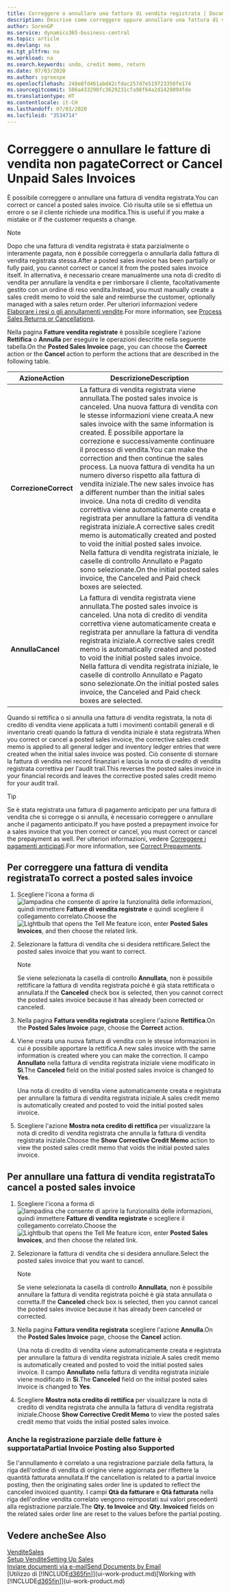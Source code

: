 ```yaml
---
title: Correggere o annullare una fattura di vendita registrata | Documenti Microsoft
description: Descrive come correggere oppure annullare una fattura di vendita registrata e collegarla a una nota di credito di vendita.
author: SorenGP
ms.service: dynamics365-business-central
ms.topic: article
ms.devlang: na
ms.tgt_pltfrm: na
ms.workload: na
ms.search.keywords: undo, credit memo, return
ms.date: 07/03/2020
ms.author: sgroespe
ms.openlocfilehash: 248e8fd461abd42cfdac257d7e519723350fe174
ms.sourcegitcommit: 506a433298fc3629231cfa98f64a2d1428094fde
ms.translationtype: HT
ms.contentlocale: it-CH
ms.lasthandoff: 07/03/2020
ms.locfileid: "3534714"
---
```

# <a name="correct-or-cancel-unpaid-sales-invoices"></a><span data-ttu-id="a485b-103">Correggere o annullare le fatture di vendita non pagate</span><span class="sxs-lookup"><span data-stu-id="a485b-103">Correct or Cancel Unpaid Sales Invoices</span></span>

<span data-ttu-id="a485b-104">È possibile correggere o annullare una fattura di vendita registrata.</span><span class="sxs-lookup"><span data-stu-id="a485b-104">You can correct or cancel a posted sales invoice.</span></span> <span data-ttu-id="a485b-105">Ciò risulta utile se si effettua un errore o se il cliente richiede una modifica.</span><span class="sxs-lookup"><span data-stu-id="a485b-105">This is useful if you make a mistake or if the customer requests a change.</span></span>

> [!NOTE]  
> <span data-ttu-id="a485b-106">Dopo che una fattura di vendita registrata è stata parzialmente o interamente pagata, non è possibile correggerla o annullarla dalla fattura di vendita registrata stessa.</span><span class="sxs-lookup"><span data-stu-id="a485b-106">After a posted sales invoice has been partially or fully paid, you cannot correct or cancel it from the posted sales invoice itself.</span></span> <span data-ttu-id="a485b-107">In alternativa, è necessario creare manualmente una nota di credito di vendita per annullare la vendita e per rimborsare il cliente, facoltativamente gestito con un ordine di reso vendita.</span><span class="sxs-lookup"><span data-stu-id="a485b-107">Instead, you must manually create a sales credit memo to void the sale and reimburse the customer, optionally managed with a sales return order.</span></span> <span data-ttu-id="a485b-108">Per ulteriori informazioni vedere [Elaborare i resi o gli annullamenti vendite](sales-how-process-sales-returns-cancellations.md).</span><span class="sxs-lookup"><span data-stu-id="a485b-108">For more information, see [Process Sales Returns or Cancellations](sales-how-process-sales-returns-cancellations.md).</span></span>

<span data-ttu-id="a485b-109">Nella pagina **Fatture vendita registrate** è possibile scegliere l'azione **Rettifica** o **Annulla** per eseguire le operazioni descritte nella seguente tabella.</span><span class="sxs-lookup"><span data-stu-id="a485b-109">On the **Posted Sales Invoice** page, you can choose the **Correct** action or the **Cancel** action to perform the actions that are described in the following table.</span></span>

| <span data-ttu-id="a485b-110">Azione</span><span class="sxs-lookup"><span data-stu-id="a485b-110">Action</span></span> | <span data-ttu-id="a485b-111">Descrizione</span><span class="sxs-lookup"><span data-stu-id="a485b-111">Description</span></span> |
| --- | --- |
| <span data-ttu-id="a485b-112">**Correzione**</span><span class="sxs-lookup"><span data-stu-id="a485b-112">**Correct**</span></span> |<span data-ttu-id="a485b-113">La fattura di vendita registrata viene annullata.</span><span class="sxs-lookup"><span data-stu-id="a485b-113">The posted sales invoice is canceled.</span></span> <span data-ttu-id="a485b-114">Una nuova fattura di vendita con le stesse informazioni viene creata.</span><span class="sxs-lookup"><span data-stu-id="a485b-114">A new sales invoice with the same information is created.</span></span> <span data-ttu-id="a485b-115">È possibile apportare la correzione e successivamente continuare il processo di vendita.</span><span class="sxs-lookup"><span data-stu-id="a485b-115">You can make the correction and then continue the sales process.</span></span> <span data-ttu-id="a485b-116">La nuova fattura di vendita ha un numero diverso rispetto alla fattura di vendita iniziale.</span><span class="sxs-lookup"><span data-stu-id="a485b-116">The new sales invoice has a different number than the initial sales invoice.</span></span> <span data-ttu-id="a485b-117">Una nota di credito di vendita correttiva viene automaticamente creata e registrata per annullare la fattura di vendita registrata iniziale.</span><span class="sxs-lookup"><span data-stu-id="a485b-117">A corrective sales credit memo is automatically created and posted to void the initial posted sales invoice.</span></span> <span data-ttu-id="a485b-118">Nella fattura di vendita registrata iniziale, le caselle di controllo Annullato e Pagato sono selezionate.</span><span class="sxs-lookup"><span data-stu-id="a485b-118">On the initial posted sales invoice, the Canceled and Paid check boxes are selected.</span></span> |
| <span data-ttu-id="a485b-119">**Annulla**</span><span class="sxs-lookup"><span data-stu-id="a485b-119">**Cancel**</span></span> |<span data-ttu-id="a485b-120">La fattura di vendita registrata viene annullata.</span><span class="sxs-lookup"><span data-stu-id="a485b-120">The posted sales invoice is canceled.</span></span> <span data-ttu-id="a485b-121">Una nota di credito di vendita correttiva viene automaticamente creata e registrata per annullare la fattura di vendita registrata iniziale.</span><span class="sxs-lookup"><span data-stu-id="a485b-121">A corrective sales credit memo is automatically created and posted to void the initial posted sales invoice.</span></span> <span data-ttu-id="a485b-122">Nella fattura di vendita registrata iniziale, le caselle di controllo Annullato e Pagato sono selezionate.</span><span class="sxs-lookup"><span data-stu-id="a485b-122">On the initial posted sales invoice, the Canceled and Paid check boxes are selected.</span></span> |

<span data-ttu-id="a485b-123">Quando si rettifica o si annulla una fattura di vendita registrata, la nota di credito di vendita viene applicata a tutti i movimenti contabili generali e di inventario creati quando la fattura di vendita iniziale è stata registrata.</span><span class="sxs-lookup"><span data-stu-id="a485b-123">When you correct or cancel a posted sales invoice, the corrective sales credit memo is applied to all general ledger and inventory ledger entries that were created when the initial sales invoice was posted.</span></span> <span data-ttu-id="a485b-124">Ciò consente di stornare la fattura di vendita nei record finanziari e lascia la nota di credito di vendita registrata correttiva per l'audit trail.</span><span class="sxs-lookup"><span data-stu-id="a485b-124">This reverses the posted sales invoice in your financial records and leaves the corrective posted sales credit memo for your audit trail.</span></span>  

> [!TIP]
> <span data-ttu-id="a485b-125">Se è stata registrata una fattura di pagamento anticipato per una fattura di vendita che si corregge o si annulla, è necessario correggere o annullare anche il pagamento anticipato.</span><span class="sxs-lookup"><span data-stu-id="a485b-125">If you have posted a prepayment invoice for a sales invoice that you then correct or cancel, you must correct or cancel the prepayment as well.</span></span> <span data-ttu-id="a485b-126">Per ulteriori informazioni, vedere [Correggere i pagamenti anticipati](finance-how-to-correct-prepayments.md).</span><span class="sxs-lookup"><span data-stu-id="a485b-126">For more information, see [Correct Prepayments](finance-how-to-correct-prepayments.md).</span></span>

## <a name="to-correct-a-posted-sales-invoice"></a><span data-ttu-id="a485b-127">Per correggere una fattura di vendita registrata</span><span class="sxs-lookup"><span data-stu-id="a485b-127">To correct a posted sales invoice</span></span>

1. <span data-ttu-id="a485b-128">Scegliere l'icona a forma di ![lampadina che consente di aprire la funzionalità delle informazioni](media/ui-search/search_small.png "Informazioni sull'operazione che si desidera eseguire"), quindi immettere **Fatture di vendita registrate** e quindi scegliere il collegamento correlato.</span><span class="sxs-lookup"><span data-stu-id="a485b-128">Choose the ![Lightbulb that opens the Tell Me feature](media/ui-search/search_small.png "Tell me what you want to do") icon, enter **Posted Sales Invoices**, and then choose the related link.</span></span>  
2. <span data-ttu-id="a485b-129">Selezionare la fattura di vendita che si desidera rettificare.</span><span class="sxs-lookup"><span data-stu-id="a485b-129">Select the posted sales invoice that you want to correct.</span></span>

    > [!NOTE]  
    >   <span data-ttu-id="a485b-130">Se viene selezionata la casella di controllo **Annullata**, non è possibile rettificare la fattura di vendita registrata poiché è già stata rettificata o annullata.</span><span class="sxs-lookup"><span data-stu-id="a485b-130">If the **Canceled** check box is selected, then you cannot correct the posted sales invoice because it has already been corrected or canceled.</span></span>
3. <span data-ttu-id="a485b-131">Nella pagina **Fattura vendita registrata** scegliere l'azione **Rettifica**.</span><span class="sxs-lookup"><span data-stu-id="a485b-131">On the **Posted Sales Invoice** page, choose the **Correct** action.</span></span>  
4. <span data-ttu-id="a485b-132">Viene creata una nuova fattura di vendita con le stesse informazioni in cui è possibile apportare la rettifica.</span><span class="sxs-lookup"><span data-stu-id="a485b-132">A new sales invoice with the same information is created where you can make the correction.</span></span> <span data-ttu-id="a485b-133">Il campo **Annullato** nella fattura di vendita registrata iniziale viene modificato in **Sì**.</span><span class="sxs-lookup"><span data-stu-id="a485b-133">The **Canceled** field on the initial posted sales invoice is changed to **Yes**.</span></span>

    <span data-ttu-id="a485b-134">Una nota di credito di vendita viene automaticamente creata e registrata per annullare la fattura di vendita registrata iniziale.</span><span class="sxs-lookup"><span data-stu-id="a485b-134">A sales credit memo is automatically created and posted to void the initial posted sales invoice.</span></span>
5. <span data-ttu-id="a485b-135">Scegliere l'azione **Mostra nota credito di rettifica** per visualizzare la nota di credito di vendita registrata che annulla la fattura di vendita registrata iniziale.</span><span class="sxs-lookup"><span data-stu-id="a485b-135">Choose the **Show Corrective Credit Memo** action to view the posted sales credit memo that voids the initial posted sales invoice.</span></span>

## <a name="to-cancel-a-posted-sales-invoice"></a><span data-ttu-id="a485b-136">Per annullare una fattura di vendita registrata</span><span class="sxs-lookup"><span data-stu-id="a485b-136">To cancel a posted sales invoice</span></span>

1. <span data-ttu-id="a485b-137">Scegliere l'icona a forma di ![lampadina che consente di aprire la funzionalità delle informazioni](media/ui-search/search_small.png "Informazioni sull'operazione che si desidera eseguire"), quindi immettere **Fatture di vendita registrate** e scegliere il collegamento correlato.</span><span class="sxs-lookup"><span data-stu-id="a485b-137">Choose the ![Lightbulb that opens the Tell Me feature](media/ui-search/search_small.png "Tell me what you want to do") icon, enter **Posted Sales Invoices**, and then choose the related link.</span></span>  
2. <span data-ttu-id="a485b-138">Selezionare la fattura di vendita che si desidera annullare.</span><span class="sxs-lookup"><span data-stu-id="a485b-138">Select the posted sales invoice that you want to cancel.</span></span>

    > [!NOTE]  
    >   <span data-ttu-id="a485b-139">Se viene selezionata la casella di controllo **Annullata**, non è possibile annullare la fattura di vendita registrata poiché è già stata annullata o corretta.</span><span class="sxs-lookup"><span data-stu-id="a485b-139">If the **Canceled** check box is selected, then you cannot cancel the posted sales invoice because it has already been canceled or corrected.</span></span>
3. <span data-ttu-id="a485b-140">Nella pagina **Fattura vendita registrata** scegliere l'azione **Annulla**.</span><span class="sxs-lookup"><span data-stu-id="a485b-140">On the **Posted Sales Invoice** page, choose the **Cancel** action.</span></span>

    <span data-ttu-id="a485b-141">Una nota di credito di vendita viene automaticamente creata e registrata per annullare la fattura di vendita registrata iniziale.</span><span class="sxs-lookup"><span data-stu-id="a485b-141">A sales credit memo is automatically created and posted to void the initial posted sales invoice.</span></span> <span data-ttu-id="a485b-142">Il campo **Annullato** nella fattura di vendita registrata iniziale viene modificato in **Sì**.</span><span class="sxs-lookup"><span data-stu-id="a485b-142">The **Canceled** field on the initial posted sales invoice is changed to **Yes**.</span></span>
4. <span data-ttu-id="a485b-143">Scegliere **Mostra nota credito di rettifica** per visualizzare la nota di credito di vendita registrata che annulla la fattura di vendita registrata iniziale.</span><span class="sxs-lookup"><span data-stu-id="a485b-143">Choose **Show Corrective Credit Memo** to view the posted sales credit memo that voids the initial posted sales invoice.</span></span>

### <a name="partial-invoice-posting-also-supported"></a><span data-ttu-id="a485b-144">Anche la registrazione parziale delle fatture è supportata</span><span class="sxs-lookup"><span data-stu-id="a485b-144">Partial Invoice Posting also Supported</span></span>

<span data-ttu-id="a485b-145">Se l'annullamento è correlato a una registrazione parziale della fattura, la riga dell'ordine di vendita di origine viene aggiornata per riflettere la quantità fatturata annullata.</span><span class="sxs-lookup"><span data-stu-id="a485b-145">If the cancellation is related to a partial invoice posting, then the originating sales order line is updated to reflect the canceled invoiced quantity.</span></span> <span data-ttu-id="a485b-146">I campi **Qtà da fatturare** e **Qtà fatturata** nella riga dell'ordine vendita correlato vengono reimpostati sui valori precedenti alla registrazione parziale.</span><span class="sxs-lookup"><span data-stu-id="a485b-146">The **Qty. to Invoice** and **Qty. Invoiced** fields on the related sales order line are reset to the values before the partial posting.</span></span>

## <a name="see-also"></a><span data-ttu-id="a485b-147">Vedere anche</span><span class="sxs-lookup"><span data-stu-id="a485b-147">See Also</span></span>

[<span data-ttu-id="a485b-148">Vendite</span><span class="sxs-lookup"><span data-stu-id="a485b-148">Sales</span></span>](sales-manage-sales.md)  
[<span data-ttu-id="a485b-149">Setup Vendite</span><span class="sxs-lookup"><span data-stu-id="a485b-149">Setting Up Sales</span></span>](sales-setup-sales.md)  
[<span data-ttu-id="a485b-150">Inviare documenti via e-mail</span><span class="sxs-lookup"><span data-stu-id="a485b-150">Send Documents by Email</span></span>](ui-how-send-documents-email.md)  
<span data-ttu-id="a485b-151">[Utilizzo di [!INCLUDE[d365fin](includes/d365fin_md.md)]](ui-work-product.md)</span><span class="sxs-lookup"><span data-stu-id="a485b-151">[Working with [!INCLUDE[d365fin](includes/d365fin_md.md)]](ui-work-product.md)</span></span>
